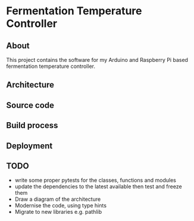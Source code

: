# Fermentation Temperature Controller

## About

This project contains the software for my Arduino and Raspberry Pi based fermentation temperature controller.

## Architecture

## Source code

## Build process

## Deployment

## TODO

- write some proper pytests for the classes, functions and modules
- update the dependencies to the latest available then test and freeze them
- Draw a diagram of the architecture
- Modernise the code, using type hints
- Migrate to new libraries e.g. pathlib
